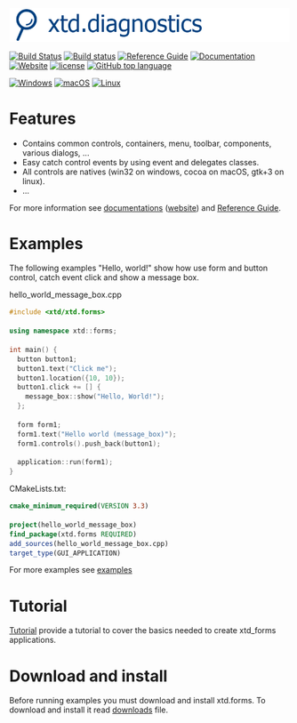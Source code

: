 [![forms](docs/pictures/header.png)](https://gammasoft71.wixsite.com/xtd-forms)

[![Build Status](https://travis-ci.org/gammasoft71/xtd_forms.svg?branch=master)](https://travis-ci.org/gammasoft71/xtd_forms)
[![Build status](https://ci.appveyor.com/api/projects/status/ok6m6omcftt8qque?svg=true)](https://ci.appveyor.com/project/gammasoft71/xtd-forms)
[![Reference Guide](https://img.shields.io/badge/code-Reference_Guide-brightgreen.svg)](https://codedocs.xyz/gammasoft71/xtd_forms/)
[![Documentation](https://img.shields.io/badge/wiki-Documentaions-brightgreen.svg)](./docs/home.md)
[![Website](https://img.shields.io/badge/web-xtd--forms-brightgreen.svg)](https://gammasoft71.wixsite.com/gammasoft)
[![license](https://img.shields.io/github/license/gammasoft71/xtd.forms.svg)](LICENSE.md)
[![GitHub top language](https://img.shields.io/github/languages/top/gammasoft71/xtd.forms.svg)](README.md)

[![Windows](https://img.shields.io/badge/os-Windows-004080.svg)](README.md)
[![macOS](https://img.shields.io/badge/os-macOS-004080.svg)](README.md)
[![Linux](https://img.shields.io/badge/os-Linux-004080.svg)](README.md)
<!--- [![SourceForge Download forms](https://img.shields.io/sourceforge/dt/formspro.svg)](https://sourceforge.net/projects/formspro/files/latest/download) --->
<!--- [![codecov](https://codecov.io/gh/gammasoft71/xtd_forms/branch/master/graph/badge.svg)](https://codecov.io/gh/gammasoft71/xtd_forms) --->

# Features

* Contains common controls, containers, menu, toolbar, components, various dialogs, ...
* Easy catch control events by using event and delegates classes.
* All controls are natives (win32 on windows, cocoa on macOS, gtk+3 on linux).
* ...

For more information see [documentations](docs/home.md) ([website](https://gammasoft71.wixsite.com/gammasoft)) and [Reference Guide](https://codedocs.xyz/gammasoft71/xtd_forms/).

# Examples

The following examples "Hello, world!" show how use form and button control, catch event click and show a message box.

hello_world_message_box.cpp

```c++
#include <xtd/xtd.forms>

using namespace xtd::forms;

int main() {
  button button1;
  button1.text("Click me");
  button1.location({10, 10});
  button1.click += [] {
    message_box::show("Hello, World!");
  };

  form form1;
  form1.text("Hello world (message_box)");
  form1.controls().push_back(button1);

  application::run(form1);
}

```

CMakeLists.txt:

```cmake
cmake_minimum_required(VERSION 3.3)

project(hello_world_message_box)
find_package(xtd.forms REQUIRED)
add_sources(hello_world_message_box.cpp)
target_type(GUI_APPLICATION)
```

For more examples see [examples](examples/README.md)

# Tutorial

[Tutorial](docs/tutorial.md) provide a tutorial to cover the basics needed to create xtd_forms applications.

# Download and install

Before running examples you must download and install xtd.forms. To download and install it read [downloads](docs/downloads.md) file.
